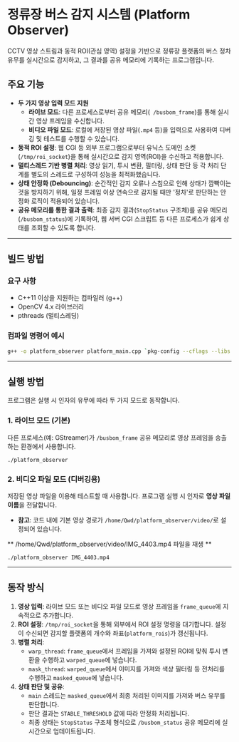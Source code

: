 # 정류장 버스 감지 시스템 (Platform Observer)

CCTV 영상 스트림과 동적 ROI(관심 영역) 설정을 기반으로 정류장 플랫폼의 버스 정차 유무를 실시간으로 감지하고, 그 결과를 공유 메모리에 기록하는 프로그램입니다.

## 주요 기능

-   **두 가지 영상 입력 모드 지원**
    -   **라이브 모드**: 다른 프로세스로부터 공유 메모리(` /busbom_frame`)를 통해 실시간 영상 프레임을 수신합니다.
    -   **비디오 파일 모드**: 로컬에 저장된 영상 파일(`.mp4` 등)을 입력으로 사용하여 디버깅 및 테스트를 수행할 수 있습니다.
-   **동적 ROI 설정**: 웹 CGI 등 외부 프로그램으로부터 유닉스 도메인 소켓(`/tmp/roi_socket`)을 통해 실시간으로 감지 영역(ROI)을 수신하고 적용합니다.
-   **멀티스레드 기반 병렬 처리**: 영상 읽기, 투시 변환, 필터링, 상태 판단 등 각 처리 단계를 별도의 스레드로 구성하여 성능을 최적화했습니다.
-   **상태 안정화 (Debouncing)**: 순간적인 감지 오류나 스침으로 인해 상태가 깜빡이는 것을 방지하기 위해, 일정 프레임 이상 연속으로 감지될 때만 '정차'로 판단하는 안정화 로직이 적용되어 있습니다.
-   **공유 메모리를 통한 결과 출력**: 최종 감지 결과(`StopStatus` 구조체)를 공유 메모리(`/busbom_status`)에 기록하여, 웹 서버 CGI 스크립트 등 다른 프로세스가 쉽게 상태를 조회할 수 있도록 합니다.

---

## 빌드 방법

### 요구 사항

-   C++11 이상을 지원하는 컴파일러 (g++)
-   OpenCV 4.x 라이브러리
-   pthreads (멀티스레딩)

### 컴파일 명령어 예시

```bash
g++ -o platform_observer platform_main.cpp `pkg-config --cflags --libs opencv4` -std=c++11 -pthread
```

---

## 실행 방법

프로그램은 실행 시 인자의 유무에 따라 두 가지 모드로 동작합니다.

### 1. 라이브 모드 (기본)

다른 프로세스(예: GStreamer)가 `/busbom_frame` 공유 메모리로 영상 프레임을 송출하는 환경에서 사용합니다.

```./platform_observer```


### 2. 비디오 파일 모드 (디버깅용)

저장된 영상 파일을 이용해 테스트할 때 사용합니다. 프로그램 실행 시 인자로 **영상 파일 이름**을 전달합니다.

-   **참고**: 코드 내에 기본 영상 경로가 `/home/Qwd/platform_observer/video/`로 설정되어 있습니다.

** /home/Qwd/platform_observer/video/IMG_4403.mp4 파일을 재생 **

```./platform_observer IMG_4403.mp4```

---

## 동작 방식

1.  **영상 입력**: 라이브 모드 또는 비디오 파일 모드로 영상 프레임을 `frame_queue`에 지속적으로 추가합니다.
2.  **ROI 설정**: `/tmp/roi_socket`을 통해 외부에서 ROI 설정 명령을 대기합니다. 설정이 수신되면 감지할 플랫폼의 개수와 좌표(`platform_rois`)가 갱신됩니다.
3.  **병렬 처리**:
    -   `warp_thread`: `frame_queue`에서 프레임을 가져와 설정된 ROI에 맞춰 투시 변환을 수행하고 `warped_queue`에 넣습니다.
    -   `mask_thread`: `warped_queue`에서 이미지를 가져와 색상 필터링 등 전처리를 수행하고 `masked_queue`에 넣습니다.
4.  **상태 판단 및 공유**:
    -   `main` 스레드는 `masked_queue`에서 최종 처리된 이미지를 가져와 버스 유무를 판단합니다.
    -   판단 결과는 `STABLE_THRESHOLD` 값에 따라 안정화 처리됩니다.
    -   최종 상태는 `StopStatus` 구조체 형식으로 `/busbom_status` 공유 메모리에 실시간으로 업데이트됩니다.
